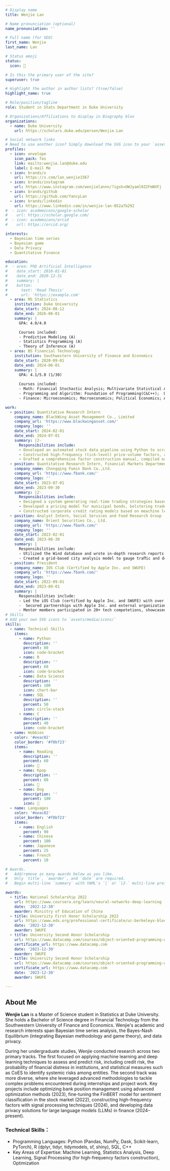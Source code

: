 ```yaml
---
# Display name
title: Wenjie Lan

# Name pronunciation (optional)
name_pronunciation: ''

# Full name (for SEO)
first_name: Wenjie
last_name: Lan

# Status emoji
status:
  icon: 🌼

# Is this the primary user of the site?
superuser: true

# Highlight the author in author lists? (true/false)
highlight_name: true

# Role/position/tagline
role: Student in Stats Department in Duke University

# Organizations/Affiliations to display in Biography blox
organizations:
  - name: Duke University
    url: https://scholars.duke.edu/person/Wenjie.Lan

# Social network links
# Need to use another icon? Simply download the SVG icon to your `assets/media/icons/` folder.
profiles:
  - icon: envelope
    icon_pack: fas
    link: mailto:wenjie.lan@duke.edu
    label: E-mail Me
  - icon: brands/x
    url: https://x.com/lan_wenjie1567
  - icon: brands/instagram
    url: https://www.instagram.com/wenjielannn/?igsh=OWJyaml0Z2FmNXFj
  - icon: brands/github
    url: https://github.com/YancyLan
  - icon: brands/linkedin
    url: https://www.linkedin.com/in/wenjie-lan-052a7b292
#  - icon: academicons/google-scholar
#    url: https://scholar.google.com/
#  - icon: academicons/orcid
#    url: https://orcid.org/

interests:
  - Bayesian time series
  - Bayesian game
  - Data Privacy
  - Quantitative Finance

education:
#  - area: PhD Artificial Intelligence
#    date_start: 2016-01-01
#    date_end: 2020-12-31
#    summary: |
#    button:
#      text: 'Read Thesis'
#      url: 'https://example.com'
  - area: MS Statistics
    institution: Duke University
    date_start: 2024-08-12
    date_end: 2026-06-01
    summary: |
      GPA: 4.0/4.0

      Courses included:
      - Predictive Modeling (A)
      - Statistics Programming (A)
      - Theory of Inference (A)
  - area: BS Financial Technology
    institution: Southwestern University of Finance and Economics
    date_start: 2020-09-01
    date_end: 2024-06-01
    summary: |
      GPA: 4.1/5.0 (1/30)
      
      Courses included:
      - Math: Financial Stochastic Analysis; Multivariate Statistical Analysis; Probability and Mathematical Statistics; Discrete Mathematics; Optimization Theory; Advanced Algebra Ⅱ & Ⅰ; Mathematical Analysis Ⅱ & Ⅰ
      - Programming and Algorithm: Foundation of Programming(C&C++);  Data Structures; Machine Learning; Deep Learning; Fintech; Financial Big Data Analysis;  Big Data Processing; Database Theories and Application
      - Finance: Microeconomics; Macroeconomics; Political Economics; Accounting; Monetary Finance; Corporate Finance;  Financial Econometrics I (linear regression) & Ⅱ (time series); Investments; Fixed Income Securities; Financial Risk Management; Financial Stochastic Analysis

work:
  - position: Quantitative Research Intern
    company_name: BlackWing Asset Management Co., Limited
    company_url: 'https://www.blackwingasset.com/'
    company_logo: ''
    date_start: 2024-02-01
    date_end: 2024-07-01
    summary: |2-
      Responsibilities include:
      - Developed an automated stock data pipeline using Python to scrape stock codes and real-time data from the Shanghai Stock Exchange, and store it in an SQL database for continuous updates
      - Constructed high-frequency (tick-level) price-volume factors, achieving weekly annualized long-short Sharpe ratios $>$5.0 and long-only information ratios $>$3.0, with 30\% of factors demonstrating monthly IC averages $>$5\% and ICIR $>$0.65.
      - Drafted a comprehensive factor construction manual, compiled outlier values, and developed methodologies for factor refinement and optimization.
  - position: Quantitative Research Intern, Financial Markets Department
    company_name: Chongqing Fumin Bank Co.,Ltd.
    company_url: 'https://www.fbank.com/'
    company_logo: ''
    date_start: 2023-07-01
    date_end: 2023-09-30
    summary: |2-
      Responsibilities include:
      - Designed a system generating real-time trading strategies based on funding gaps and bank transaction restrictions using the Python DOcplex integer module to address liquidity risk and minimise costs for bank, resulting in nearly 5 million RMB annual savings. (submitted as a patent)
      - Developed a pricing model for municipal bonds, bolstering trader negotiation capabilities.
      - Constructed corporate credit rating models based on meachine learning models (xgboost et.).
  - position: Analyst Intern, Social Services and Food Research Group
    company_name: Orient Securities Co., Ltd.
    company_url: 'https://www.fbank.com/'
    company_logo: ''
    date_start: 2023-02-01
    date_end: 2023-06-30
    summary: |
      Responsibilities include:
      - Utilized the Wind database and wrote in-depth research reports on companies such as Jiumaojiu International Holdings Limited, etc., and conducted expert interviews to analyze their competitiveness in the industry.
      - Created a grid-based city analysis model to gauge traﬀic and demographic metrics, aiding investors by estimating potential spaces for store count growth based on data collected through Python crawlers.
  - position: President
    company_name: IOS Club (Certified by Apple Inc. and SWUFE)
    company_url: 'https://www.fbank.com/'
    company_logo: ''
    date_start: 2022-09-01
    date_end: 2023-09-01
    summary: |
      Responsibilities include:
      - Led the iOS Club (certified by Apple Inc. and SWUFE) with over 50 active members, organizing 10+ workshops and hackathons.
      -  Secured partnerships with Apple Inc. and external organizations, enhancing resources and opportunities for members.
      - Mentor members participated in 20+ tech competetions, showcased at regional tech events, contributing to the club's recognition as a top student-led initiative at SWUFE.
# Skills
# Add your own SVG icons to `assets/media/icons/`
skills:
  - name: Technical Skills
    items:
      - name: Python
        description: ''
        percent: 80
        icon: code-bracket
      - name: R
        description: ''
        percent: 60
        icon: code-bracket
      - name: Data Science
        description: ''
        percent: 100
        icon: chart-bar
      - name: SQL
        description: ''
        percent: 50
        icon: circle-stack
      - name: C
        description: ''
        percent: 40
        icon: code-bracket
  - name: Hobbies
    color: '#eeac02'
    color_border: '#f0bf23'
    items:
      - name: Reading
        description: ''
        percent: 60
        icon: 📘
      - name: Kpop
        description: ''
        percent: 80
        icon: 💃
      - name: Dog
        description: ''
        percent: 100
        icon: 🐶
  - name: Languages
    color: '#eeac02'
    color_border: '#f0bf23'
    items:
      - name: English
        percent: 90
      - name: Chinese
        percent: 100
      - name: Japanese
        percent: 25
      - name: French
        percent: 10

# Awards.
#   Add/remove as many awards below as you like.
#   Only `title`, `awarder`, and `date` are required.
#   Begin multi-line `summary` with YAML's `|` or `|2-` multi-line prefix and indent 2 spaces below.

awards:
  - title: National Scholarship 2022
    url: https://www.coursera.org/learn/neural-networks-deep-learning
    date: '2022-12-30'
    awarder: Ministry of Education of China
  - title: University First Honor Scholarship 2022
    url: https://www.edx.org/professional-certificate/uc-berkeleyx-blockchain-fundamentals
    date: '2022-12-30'
    awarder: SWUFE
  - title: University Second Honor Scholarship
    url: https://www.datacamp.com/courses/object-oriented-programming-with-s3-and-r6-in-r
    certificate_url: https://www.datacamp.com
    date: '2021-12-30'
    awarder: SWUFE
  - title: University Second Honor Scholarship
    url: https://www.datacamp.com/courses/object-oriented-programming-with-s3-and-r6-in-r
    certificate_url: https://www.datacamp.com
    date: '2023-12-30'
    awarder: SWUFE

---
```


## About Me

**Wenjie Lan** is a Master of Science student in Statistics at Duke University. She holds a Bachelor of Science degree in Financial Technology from the Southwestern University of Finance and Economics. Wenjie's academic and research interests span Bayesian time series analysis, the Bayes-Nash Equilibrium (integrating Bayesian methodology and game theory), and data privacy.

During her undergraduate studies, Wenjie conducted research across two primary tracks. The first focused on applying machine learning and deep learning techniques to assess and predict risk, including credit risk, the probability of financial distress in institutions, and statistical measures such as CoES to identify systemic risks among entities. The second track was more diverse, where she leveraged advanced methodologies to tackle complex problems encountered during internships and project work. Key projects include optimizing bank position management using advanced optimization methods (2023), fine-tuning the FinBERT model for sentiment classification in the stock market (2022), constructing high-frequency factors with signal processing techniques (2024), and developing data privacy solutions for large language models (LLMs) in finance (2024–present).

### Technical Skills：
- Programming Languages: Python (Pandas, NumPy, Dask, Scikit-learn, PyTorch), R (dplyr, tidyr, tidymodels, sf, shiny), SQL, C++
- Key Areas of Expertise: Machine Learning, Statistics Analysis, Deep Learning, Signal Processing (for high-frequency factors construction), Optimization
